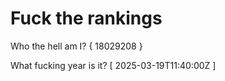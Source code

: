 # Fuck the rankings

Who the hell am I?
{ 18029208 }

What fucking year is it?
[ 2025-03-19T11:40:00Z ]
